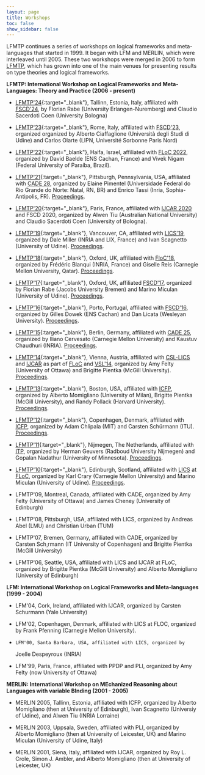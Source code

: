 ```yaml
---
layout: page
title: Workshops 
toc: false
show_sidebar: false
---
```


LFMTP continues a series of workshops on logical frameworks and meta-languages
that started in 1999. It began with LFM and MERLIN, which were interleaved
until 2005. These two workshops were merged in 2006 to form 
[LFMTP](http://lfmtp.org/), which has grown into one of the main
venues for presenting results on type theories and logical frameworks.

**LFMTP: International Workshop on Logical Frameworks and
  Meta-Languages: Theory and Practice (2006 - present)**

 * [LFMTP'24](./2024/){:target="_blank"}, Tallinn, Estonia, Italy, affiliated with
   [FSCD'24](https://easyconferences.eu/fscd2023/), by Florian Rabe (University Erlangen-Nuremberg) and Claudio Sacerdoti Coen (University Bologna)

 * [LFMTP'23](./2023/){:target="_blank"}, Rome, Italy, affiliated with
   [FSCD'23](https://cs.ioc.ee/fscd24/), organized organized by Alberto
   Ciaffaglione (Università degli Studi di Udine) and Carlos Olarte (LIPN,
   Université Sorbonne Paris Nord)

 * [LFMTP'22](./2022){:target="_blank"}, Haifa, Israel, affiliated with [FLoC
   2022](https://floc2022.org/), organized by David Baelde (ENS Cachan, France)
   and Vivek Nigam (Federal University of Paraíba, Brazil). 

 * [LFMTP'21](./2021){:target="_blank"}, Pittsburgh, Pennsylvania, USA, 
    affiliated with [CADE 28](https://www.cs.cmu.edu/~mheule/CADE28/), organized by Elaine Pimentel
   (Universidade Federal do Rio Grande do Norte: Natal, RN, BR) and Enrico
   Tassi (Inria, Sophia-Antipolis, FR). 
   [Proceedings](https://arxiv.org/abs/2107.07376).

 * [LFMTP'20](./2020){:target="_blank"}, Paris, France, affiliated with 
     [IJCAR 2020](https://ijcar2020.org/) and FSCD 2020,
     organized by Alwen Tiu (Australian National University) and Claudio
     Sacerdoti Coen (University of Bologna).

 * [LFMTP'19](./2019){:target="_blank"}, Vancouver, CA, affiliated with 
    [LICS'19](http://www.floc2018.org/), 
    organized by Dale Miller (INRIA and LIX, France) and Ivan Scagnetto (University of Udine).
    [Proceedings](http://eptcs.web.cse.unsw.edu.au/content.cgi?LFMTP2019).

* [LFMTP'18](./2018){:target="_blank"}, Oxford, UK, affiliated with 
    [FloC'18](http://www.floc2018.org),
    organized by Fr&eacute;d&eacute;ric Blanqui (INRIA, France) and
    Giselle Reis (Carnegie Mellon University, Qatar).
    [Proceedings](http://eptcs.web.cse.unsw.edu.au/content.cgi?LFMTP2018").

* [LFMTP'17](./2017){:target="_blank"}, Oxford, UK, affiliated 
      [FSCD'17](http://www.cs.ox.ac.uk/conferences/fscd2017), 
      organized by Florian Rabe (Jacobs University Bremen) and
      Marino Miculan (University of Udine).
      [Proceedings](https://dl.acm.org/citation.cfm?id=3130261").

* [LFMTP'16](./2016){:target="_blank"}, Porto, Portugal, 
    affiliated with [FSCD'16](http://fscd2016.dcc.fc.up.pt),
    organized by Gilles Dowek (ENS Cachan) and
    Dan Licata (Wesleyan University).
    [Proceedings]("http://dl.acm.org/citation.cfm?id=2966268").

* [LFMTP'15](./2015){:target="_blank"}, Berlin, Germany, 
    affiliated with [CADE 25](http://conference.mi.fu-berlin.de/cade-25/),
    organized by Iliano Cervesato (Carnegie Mellon University) and
    Kaustuv Chaudhuri (INRIA).
    [Proceedings]("http://eptcs.web.cse.unsw.edu.au/content.cgi?LFMTP15").

* [LFMTP'14](./2014){:target="_blank"}, 
    Vienna, Austria, affiliated with 
    [CSL-LICS](http://vsl2014.at/csl-lics/)
    and [IJCAR](http://vsl2014.at/ijcar/) as part of
    [FLoC](http://vsl2014.at/logic-in-computer-science/") and
    [VSL'14](http://vsl2014.at/), 
    organized by Amy Felty (University of Ottawa) and
    Brigitte Pientka (McGill University).
    [Proceedings](http://portal.acm.org/toc.cfm?id=2631172).


* [LFMTP'13](./2013){:target="_blank"}, 
    Boston, USA,
    affiliated with 
    [ICFP](http://icfpconference.org/icfp2013/), 
    organized by Alberto Momigliano (University of Milan),
    Brigitte Pientka (McGill University),
    and Randy Pollack (Harvard University).
    [Proceedings](http://portal.acm.org/toc.cfm?id=2503887).


* [LFMTP'12](./2012){:target="_blank"}, 
    Copenhagen, Denmark, affiliated with 
    [ICFP](http://icfpconference.org/icfp2012/), 
    organized by Adam Chlipala (MIT) and
    Carsten Sch&uuml;rmann (ITU).
    [Proceedings](http://portal.acm.org/toc.cfm?id=2364406).


* [LFMTP'11](./2011){:target="_blank"}, 
    Nijmegen, The Netherlands,
    affiliated with 
    [ITP](http://itp2011.cs.ru.nl/), 
    organized by Herman Geuvers (Radboud University Nijmegen)
    and Gopalan Nadathur (University of Minnesota).
    [Proceedings](http://eptcs.web.cse.unsw.edu.au/content.cgi?LFMTP11).


* [LFMTP'10](./2010){:target="_blank"}, 
    Edinburgh, Scotland,
    affiliated with [LICS](http://www.floc-conference.org/LICS-home.html) at 
    [FLoC](http://www.floc-conference.org/), 
    organized by Karl Crary (Carnegie Mellon University)
    and Marino Miculan (University of Udine).
    [Proceedings](http://eptcs.web.cse.unsw.edu.au/content.cgi?LFMTP10).

*  LFMTP'09, Montreal, Canada, affiliated with CADE, organized by
     Amy Felty (University of Ottawa) and James Cheney (University of
     Edinburgh)

* LFMTP'08, Pittsburgh, USA, affiliated with LICS, organized by
     Andreas Abel (LMU) and Christian Urban (TUM)

* LFMTP'07, Bremen, Germany, affiliated with CADE, organized by
     Carsten Sch¸rmann (IT University of Copenhagen) and Brigitte
     Pientka (McGill University)
  
* LFMTP'06, Seattle, USA, affiliated with LICS and IJCAR at FLoC,
     organized by Brigitte Pientka (McGill University) and Alberto
     Momigliano (University of Edinburgh)

**LFM: International Workshop on Logical Frameworks and Meta-languages (1999 - 2004)**

* LFM'04, Cork, Ireland, affiliated with IJCAR, organized by
     Carsten Schurmann (Yale University)
     
* LFM'02, Copenhagen, Denmark, affiliated with LICS at FLOC,
     organized by Frank Pfenning (Carnegie Mellon University).

*     LFM'00, Santa Barbara, USA, affiliated with LICS, organized by
     Joelle Despeyroux (INRIA)
  
*   LFM'99, Paris, France, affiliated with PPDP and PLI, organized by
     Amy Felty (now University of Ottawa)

**MERLIN: International Workshop on MEchanized Reasoning about Languages
  with variable BInding (2001 - 2005)**

* MERLIN 2005, Tallinn, Estonia, affiliated with ICFP, organized by
     Alberto Momigliano (then at University of Edinburgh), Ivan
     Scagnetto (Universiy of Udine), and Alwen Tiu (INRIA Lorraine)

* MERLIN 2003, Uppsala, Sweden, affiliated with PLI, organized by
     Alberto Momigliano (then at University of Leicester, UK) and
     Marino Miculan (University of Udine, Italy)
     
* MERLIN 2001, Siena, Italy, affiliated with IJCAR, organized by
     Roy L. Crole, Simon J. Ambler, and Alberto Momigliano (then at
     University of Leicester, UK)

